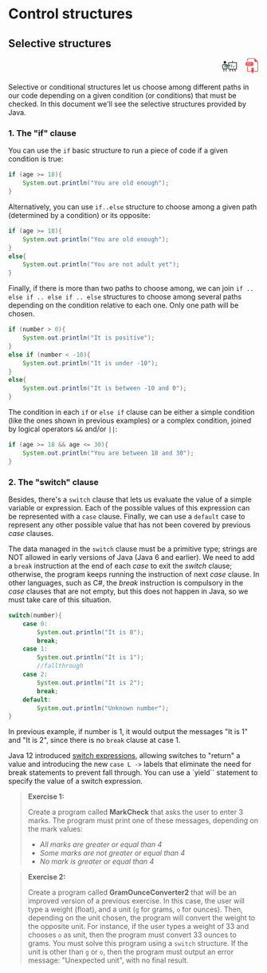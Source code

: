 # Control structures

## Selective structures

<div style="text-align: right">
<a target="_blank" href="slides/02b.html"><img src="../../img/diapositivas.png" width="32" /></a>&nbsp;&nbsp;
<a target="_blank" href="02b.pdf"><img src="../../img/pdf.png" width="32" /></a>
</div>

Selective or conditional structures let us choose among different paths in our code depending on a given condition (or conditions) that must be checked. In this document we'll see the selective structures provided by Java.

### 1. The "if" clause

You can use the `if` basic structure to run a piece of code if a given condition is true:

```java
if (age >= 18){
    System.out.println("You are old enough");
}
```

Alternatively, you can use `if..else` structure to choose among a given path (determined by a condition) or its opposite:

```java
if (age >= 18){
    System.out.println("You are old enough");
}
else{
    System.out.println("You are not adult yet");
}
```

Finally, if there is more than two paths to choose among, we can join `if .. else if .. else if .. else` structures to choose among several paths depending on the condition relative to each one. Only one path will be chosen.

```java
if (number > 0){
    System.out.println("It is positive");
}
else if (number < -10){
    System.out.println("It is under -10");
}
else{
    System.out.println("It is between -10 and 0");
}
```

The condition in each `if` or `else if` clause can be either a simple condition (like the ones shown in previous examples) or a complex condition, joined by logical operators `&&` and/or `||`:

```java
if (age >= 18 && age <= 30){
    System.out.println("You are between 18 and 30");
}
```

### 2. The "switch" clause

Besides, there's a `switch` clause that lets us evaluate the value of a simple variable or expression. Each of the possible values of this expression can be represented with a `case` clause. Finally, we can use a `default` case to represent any other possible value that has not been covered by previous *case* clauses. 

The data managed in the `switch` clause must be a primitive type; strings are NOT allowed in early versions of Java (Java 6 and earlier). We need to add a `break` instruction at the end of each *case* to exit the *switch* clause; otherwise, the program keeps running the instruction of next *case* clause. In other languages, such as C#, the *break* instruction is compulsory in the *case* clauses that are not empty, but this does not happen in Java, so we must take care of this situation.

```java
switch(number){
    case 0:	
        System.out.println("It is 0"); 
        break;
    case 1: 
        System.out.println("It is 1");
        //fallthrough
    case 2: 
        System.out.println("It is 2"); 
        break;
    default: 
        System.out.println("Unknown number");
}
```

In previous example, if number is 1, it would output the messages "It is 1" and "It is 2", since there is no `break` clause at case 1.

Java 12 introduced [switch expressions](https://docs.oracle.com/en/java/javase/21/language/switch-expressions.html#GUID-BA4F63E3-4823-43C6-A5F3-BAA4A2EF3ADC), allowing switches to "return" a value and introducing the new `case L ->` labels that eliminate the need for break statements to prevent fall through. You can use a `yield`` statement to specify the value of a switch expression.

> **Exercise 1:**
> 
> Create a program called **MarkCheck** that asks the user to enter 3 marks. The program must print one of these messages, depending on the mark values:
> 
> * *All marks are greater or equal than 4*
> * *Some marks are not greater or equal than 4*
> * *No mark is greater or equal than 4*

> **Exercise 2:**
> 
> Create a program called **GramOunceConverter2** that will be an improved version of a previous exercise. In this case, the user will type a weight (float), and a unit (`g` for grams, `o` for ounces). Then, depending on the unit chosen, the program will convert the weight to the opposite unit. For instance, if the user types a weight of 33 and chooses `o` as unit, then the program must convert 33 ounces to grams. You must solve this program using a `switch` structure. If the unit is other than `g` or `o`, then the program must output an error message: "Unexpected unit", with no final result.
